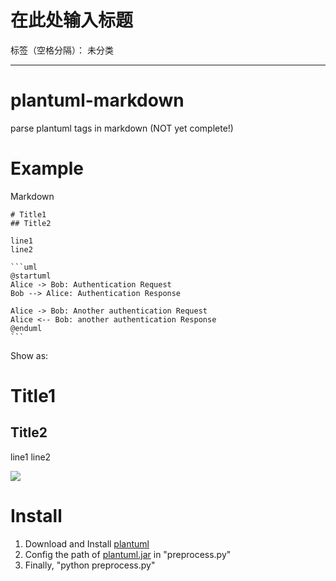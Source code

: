 # 在此处输入标题

标签（空格分隔）： 未分类

---

# plantuml-markdown
parse plantuml tags in markdown (NOT yet complete!)

# Example

Markdown

    # Title1
	## Title2
	
	line1
	line2
	
	```uml
	@startuml
	Alice -> Bob: Authentication Request
	Bob --> Alice: Authentication Response

	Alice -> Bob: Another authentication Request
	Alice <-- Bob: another authentication Response
	@enduml
	```

Show as:

# Title1

## Title2

line1
line2

![](http://www.plantuml.com:80/plantuml/png/Syp9J4vLqBLJSCfFib9mB2t9ICqhoKnEBCdCprC8IYqiJIqkuGBAAUW2rJY256DHLLoGdrUSoiNbY6fONZvGNP528dP38OfjT7KXgXDngOOO3W00)

# Install	
1. Download and Install [plantuml](http://www.plantuml.com/)
2. Config the path of [plantuml.jar](http://sourceforge.net/projects/plantuml/files/plantuml.jar/download) in "preprocess.py"
3. Finally, "python preprocess.py"






